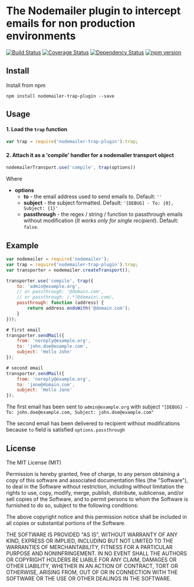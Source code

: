 
# The Nodemailer plugin to intercept emails for non production environments

[![Build Status](https://travis-ci.org/killmenot/nodemailer-trap-plugin.svg?branch=master)](https://travis-ci.org/killmenot/nodemailer-trap-plugin)
[![Coverage Status](https://coveralls.io/repos/github/killmenot/nodemailer-trap-plugin/badge.svg?branch=master)](https://coveralls.io/github/killmenot/nodemailer-trap-plugin?branch=master)
[![Dependency Status](https://gemnasium.com/badges/github.com/killmenot/nodemailer-trap-plugin.svg)](https://gemnasium.com/github.com/killmenot/nodemailer-trap-plugin)
[![npm version](https://badge.fury.io/js/nodemailer-trap-plugin.svg)](https://badge.fury.io/js/nodemailer-trap-plugin)


## Install

Install from npm

    npm install nodemailer-trap-plugin --save


## Usage

#### 1. Load the `trap` function

```javascript
var trap = require('nodemailer-trap-plugin').trap;
```

#### 2. Attach it as a 'compile' handler for a nodemailer transport object

```javascript
nodemailerTransport.use('compile', trap(options))
```

Where

  * **options**
      * **to** - the email address used to send emails to. Default: `''`
      * **subject** - the subject formatted. Default: `'[DEBUG] - To: {0}, Subject: {1}'`
      * **passthrough** - the regex / string / function to passthrough emails without modification (*It works only for single recipient*). Default: `false`.


## Example

```javascript
var nodemailer = require('nodemailer');
var trap = require('nodemailer-trap-plugin').trap;
var transporter = nodemailer.createTransport();

transporter.use('compile', trap({
    to: 'admin@example.org',
    // or passthrough: '@domain.com',
    // or passthrough: /.*?@domain\.com/,
    passthrough: function (address) {
        return address.endsWith('@domain.com');
    }
}));

# first email
transporter.sendMail({
    from: 'noreply@example.org',
    to: 'john.doe@example.com',
    subject: 'Hello John'
});

# second email
transporter.sendMail({
    from: 'noreply@example.org',
    to: 'jane@domain.com',
    subject: 'Hello Jane'
});

```

The first email has been sent to `admin@example.org` with subject `"[DEBUG] - To: john.doe@example.com, Subject: john.doe@example.com"`

The second email has been delivered to recipient without modifications because `to` field is satisfied `options.passthrough`


## License

The MIT License (MIT)

Permission is hereby granted, free of charge, to any person obtaining a copy
of this software and associated documentation files (the "Software"), to deal
in the Software without restriction, including without limitation the rights
to use, copy, modify, merge, publish, distribute, sublicense, and/or sell
copies of the Software, and to permit persons to whom the Software is
furnished to do so, subject to the following conditions:

The above copyright notice and this permission notice shall be included in all
copies or substantial portions of the Software.

THE SOFTWARE IS PROVIDED "AS IS", WITHOUT WARRANTY OF ANY KIND, EXPRESS OR
IMPLIED, INCLUDING BUT NOT LIMITED TO THE WARRANTIES OF MERCHANTABILITY,
FITNESS FOR A PARTICULAR PURPOSE AND NONINFRINGEMENT. IN NO EVENT SHALL THE
AUTHORS OR COPYRIGHT HOLDERS BE LIABLE FOR ANY CLAIM, DAMAGES OR OTHER
LIABILITY, WHETHER IN AN ACTION OF CONTRACT, TORT OR OTHERWISE, ARISING FROM,
OUT OF OR IN CONNECTION WITH THE SOFTWARE OR THE USE OR OTHER DEALINGS IN THE
SOFTWARE.

